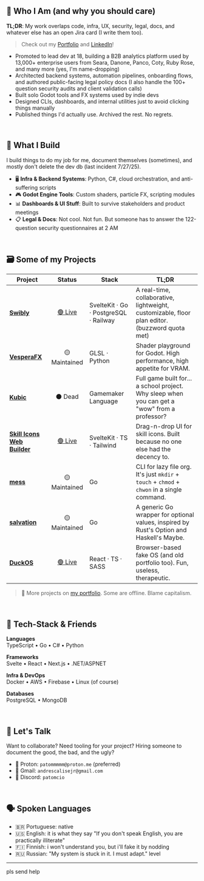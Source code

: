 ## 🦆 Who I Am (and why you should care)

**TL;DR**: My work overlaps code, infra, UX, security, legal, docs, and whatever else has an open Jira card (I write them too).

> Check out my [Portfolio](https://www.devkcud.com) and [LinkedIn](https://www.linkedin.com/in/andre-albanese-junior)!

- Promoted to lead dev at 18, building a B2B analytics platform used by 13,000+ enterprise users from Seara, Danone, Panco, Coty, Ruby Rose, and many more (yes, I'm name-dropping)
- Architected backend systems, automation pipelines, onboarding flows, and authored public-facing legal policy docs (I also handle the 100+ question security audits and client validation calls)
- Built solo Godot tools and FX systems used by indie devs
- Designed CLIs, dashboards, and internal utilities just to avoid clicking things manually
- Published things I'd actually use. Archived the rest. No regrets.

<br>

## 🧪 What I Build

I build things to do my job for me, document themselves (sometimes), and mostly don't delete the dev db (last incident 7/27/25).

- 🖥️ **Infra & Backend Systems**: Python, C#, cloud orchestration, and anti-suffering scripts
- 🎮 **Godot Engine Tools**: Custom shaders, particle FX, scripting modules
- 📊 **Dashboards & UI Stuff**: Built to survive stakeholders and product meetings
- 📋 **Legal & Docs**: Not cool. Not fun. But someone has to answer the 122-question security questionnaires at 2 AM

<br>

## 🗃️ Some of my Projects

| Project                                                                   |                   Status                    | Stack                                 | TL;DR                                                                                          |
| ------------------------------------------------------------------------- | :-----------------------------------------: | ------------------------------------- | ---------------------------------------------------------------------------------------------- |
| [**Swibly**](https://github.com/swibly)                                   | [🟢 Live](https://arkhon.og.opensolace.com) | SvelteKit · Go · PostgreSQL · Railway | A real-time, collaborative, lightweight, customizable, floor plan editor. (buzzword quota met) |
| [**VesperaFX**](https://github.com/devkcud/VesperaFX)                     |                🟡 Maintained                | GLSL · Python                         | Shader playground for Godot. High performance, high appetite for VRAM.                         |
| [**Kubic**](https://github.com/Kubic)                                     |                   ⚫ Dead                   | Gamemaker Language                    | Full game built for... a school project. Why sleep when you can get a "wow" from a professor?  |
| [**Skill Icons Web Builder**](https://github.com/devkcud/skill-icons-web) |  [🟢 Live](https://skillicons.devkcud.com)  | SvelteKit · TS · Tailwind             | Drag-n-drop UI for skill icons. Built because no one else had the decency to.                  |
| [**mess**](https://github.com/devkcud/mess)                               |                🟡 Maintained                | Go                                    | CLI for lazy file org. It's just `mkdir` + `touch` + `chmod` + `chwon` in a single command.    |
| [**salvation**](https://github.com/devkcud/salvation)                     |                🟡 Maintained                | Go                                    | A generic Go wrapper for optional values, inspired by Rust's Option and Haskell's Maybe.       |
| [**DuckOS**](https://github.com/devkcud/duckos)                           |    [🟢 Live](https://duckos.devkcud.com)    | React · TS · SASS                     | Browser-based fake OS (and old portfolio too). Fun, useless, therapeutic.                      |

> 🧪 More projects on [my portfolio](https://www.devkcud.com). Some are offline. Blame capitalism.

<br>

## 🧰 Tech-Stack & Friends

**Languages**  
TypeScript • Go • C# • Python

**Frameworks**  
Svelte • React • Next.js • .NET/ASPNET

**Infra & DevOps**  
Docker • AWS • Firebase • Linux (of course)

**Databases**  
PostgreSQL • MongoDB

<br>

## 🤝 Let's Talk

Want to collaborate? Need tooling for your project? Hiring someone to document the good, the bad, and the ugly?

- 📧 Proton: `patommmmm@proton.me` (preferred)
- 📨 Gmail: `andrescalisejr@gmail.com`
- 💬 Discord: `patomcio`

<br>

## 🗣️ Spoken Languages

- 🇧🇷 Portuguese: native
- 🇺🇸 English: it is what they say "If you don't speak English, you are practically illiterate"
- 🇫🇮 Finnish: i won't understand you, but i'll fake it by nodding
- 🇷🇺 Russian: "My system is stuck in it. I must adapt." level

---

pls send help
